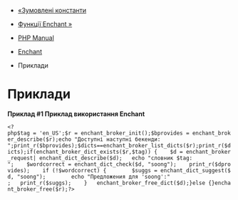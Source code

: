 - [«Зумовлені константи](enchant.constants.md)
- [Функції Enchant »](ref.enchant.md)

- [PHP Manual](index.md)
- [Enchant](book.enchant.md)
- Приклади

# Приклади

**Приклад #1 Приклад використання Enchant**

` <?php$tag = 'en_US';$r = enchant_broker_init();$bprovides = enchant_broker_describe($r);echo "Доступні наступні бекенди:
";print_r($bprovides);$dicts==enchant_broker_list_dicts($r);print_r($dicts);if(enchant_broker_dict_exists($r,$tag)) {    $d = enchant_broker_request| enchant_dict_describe($d);   echo "словник $tag:
";    $wordcorrect = enchant_dict_check($d, "soong");    print_r($dprovides);    if (!$wordcorrect) {        $suggs = enchant_dict_suggest($d, "soong");        echo "Предложения для 'soong':" ;   print_r($suggs);    }   enchant_broker_free_dict($d);}else {}enchant_broker_free($r);?> `
